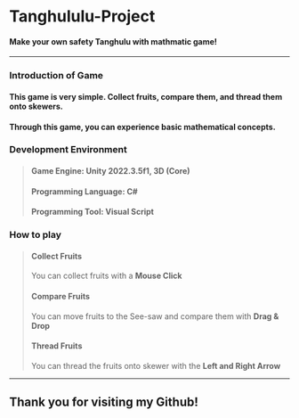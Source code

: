 # Tanghululu-Project
#### Make your own safety Tanghulu with mathmatic game!
    
----------------------------------------------------------
    
### Introduction of Game
#### This game is very simple. Collect fruits, compare them, and thread them onto skewers.
#### Through this game, you can experience basic mathematical concepts.
    
### Development Environment
> #### Game Engine: Unity 2022.3.5f1, 3D (Core)
> #### Programming Language: C#
> #### Programming Tool: Visual Script
    
### How to play
> #### Collect Fruits   
>    You can collect fruits with a **Mouse Click**
>    
> #### Compare Fruits
>    You can move fruits to the See-saw and compare them with **Drag & Drop**
>    
> #### Thread Fruits
>    You can thread the fruits onto skewer with the **Left and Right Arrow**
    
----------------------------------------------------------
    
## Thank you for visiting my Github!
